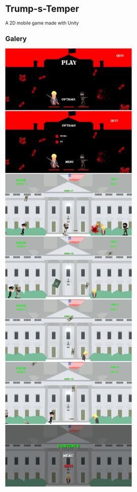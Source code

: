 # Trump-s-Temper
A 2D mobile game made with Unity
## Galery
<img src="images/trump_menu.jpg" width="400"> <img src="images/Trump1.jpg" width="400"> <img src="images/Trump3.jpg" width="400"> <img src="images/Trump2.jpg" width="400"> <img src="images/Trump4.jpg" width="400"> <img src="images/Trump6.jpg" width="400"> <img src="images/Trump7.jpg" width="400">
